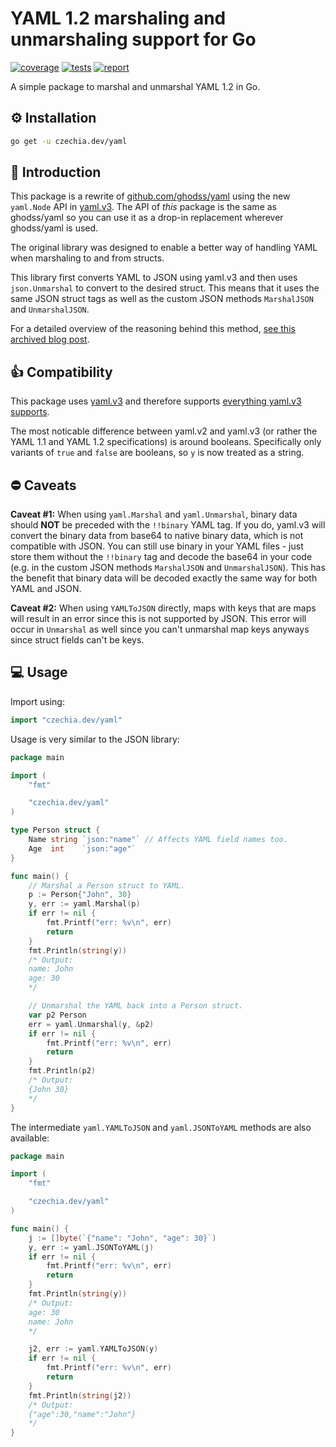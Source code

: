 # YAML 1.2 marshaling and unmarshaling support for Go

[![coverage](https://codecov.io/gh/stellirin/go-yaml/branch/main/graph/badge.svg?token=16jEi8Qbct)](https://codecov.io/gh/stellirin/go-yaml)
[![tests](https://github.com/stellirin/go-yaml/workflows/Go/badge.svg)](https://github.com/stellirin/go-yaml/actions?query=workflow%3AGo)
[![report](https://goreportcard.com/badge/czechia.dev/yaml)](https://goreportcard.com/report/czechia.dev/yaml)

A simple package to marshal and unmarshal YAML 1.2 in Go.

## ⚙️ Installation

```sh
go get -u czechia.dev/yaml
```

## 📝 Introduction

This package is a rewrite of [github.com/ghodss/yaml](https://github.com/ghodss/yaml) using the new `yaml.Node` API in [yaml.v3](https://github.com/go-yaml/yaml/tree/v3). The API of *this* package is the same as ghodss/yaml so you can use it as a drop-in replacement wherever ghodss/yaml is used.

The original library was designed to enable a better way of handling YAML when marshaling to and from structs.

This library first converts YAML to JSON using yaml.v3 and then uses `json.Unmarshal` to convert to the desired struct. This means that it uses the same JSON struct tags as well as the custom JSON methods `MarshalJSON` and `UnmarshalJSON`.

For a detailed overview of the reasoning behind this method, [see this archived blog post](http://web.archive.org/web/20190603050330/http://ghodss.com/2014/the-right-way-to-handle-yaml-in-golang/).

## 👍 Compatibility

This package uses [yaml.v3](https://github.com/go-yaml/yaml/tree/v3) and therefore supports [everything yaml.v3 supports](https://github.com/go-yaml/yaml/tree/v3#compatibility).

The most noticable difference between yaml.v2 and yaml.v3 (or rather the YAML 1.1 and YAML 1.2 specifications) is around booleans. Specifically only variants of `true` and `false` are booleans, so `y` is now treated as a string.



## ⛔️ Caveats

**Caveat #1:**  When using `yaml.Marshal` and `yaml.Unmarshal`, binary data should **NOT** be preceded with the `!!binary` YAML tag. If you do, yaml.v3 will convert the binary data from base64 to native binary data, which is not compatible with JSON. You can still use binary in your YAML files - just store them without the `!!binary` tag and decode the base64 in your code (e.g. in the custom JSON methods `MarshalJSON` and `UnmarshalJSON`). This has the benefit that binary data will be decoded exactly the same way for both YAML and JSON.

**Caveat #2:** When using `YAMLToJSON` directly, maps with keys that are maps will result in an error since this is not supported by JSON. This error will occur in `Unmarshal` as well since you can't unmarshal map keys anyways since struct fields can't be keys.

## 💻 Usage

Import using:

```go
import "czechia.dev/yaml"
```

Usage is very similar to the JSON library:

```go
package main

import (
	"fmt"

	"czechia.dev/yaml"
)

type Person struct {
	Name string `json:"name"` // Affects YAML field names too.
	Age  int    `json:"age"`
}

func main() {
	// Marshal a Person struct to YAML.
	p := Person{"John", 30}
	y, err := yaml.Marshal(p)
	if err != nil {
		fmt.Printf("err: %v\n", err)
		return
	}
	fmt.Println(string(y))
	/* Output:
	name: John
	age: 30
	*/

	// Unmarshal the YAML back into a Person struct.
	var p2 Person
	err = yaml.Unmarshal(y, &p2)
	if err != nil {
		fmt.Printf("err: %v\n", err)
		return
	}
	fmt.Println(p2)
	/* Output:
	{John 30}
	*/
}
```

The intermediate `yaml.YAMLToJSON` and `yaml.JSONToYAML` methods are also available:

```go
package main

import (
	"fmt"

	"czechia.dev/yaml"
)

func main() {
	j := []byte(`{"name": "John", "age": 30}`)
	y, err := yaml.JSONToYAML(j)
	if err != nil {
		fmt.Printf("err: %v\n", err)
		return
	}
	fmt.Println(string(y))
	/* Output:
	age: 30
	name: John
	*/

	j2, err := yaml.YAMLToJSON(y)
	if err != nil {
		fmt.Printf("err: %v\n", err)
		return
	}
	fmt.Println(string(j2))
	/* Output:
	{"age":30,"name":"John"}
	*/
}
```
